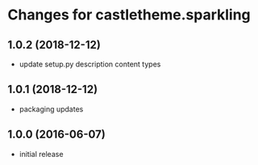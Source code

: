 Changes for castletheme.sparkling
=================================


1.0.2 (2018-12-12)
------------------

- update setup.py description content types


1.0.1 (2018-12-12)
------------------

- packaging updates


1.0.0 (2016-06-07)
------------------

- initial release
